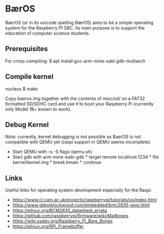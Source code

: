 # BærOS
BaerOS (or in its unicode spelling BærOS) aims to be a simple operating system
for the Raspberry PI SBC. Its main purpose is to support the education of 
computer science students.

## Prerequisites

For cross-compiling:
  $ apt install gcc-arm-none-eabi gdb-multiarch

## Compile kernel
  nucleus $ make

Copy baeros.img together with the contents of misc/sd/ on a FAT32 formatted
SD/SDHC card and use it to boot your Raspberry Pi (currently only Model 1B+ known
to work). 

## Debug Kernel

Note: currently, kernel debugging is not possible as BaerOS is not compatible
with QEMU yet (raspi support in QEMU seems incomplete).

  * Start QEMU with -s -S flags (qemu.sh)
  * Start gdb with arm-none-eabi-gdb
        * target remote localhost:1234
        * file kernel/kernel.img
        * break kmain
        * continue

## Links
Useful links for operating system development especially for the Raspi.
  * https://www.cl.cam.ac.uk/projects/raspberrypi/tutorials/os/index.html
  * https://www.glennklockwood.com/embedded/bmc2835-gpio.html
  * https://elinux.org/BCM2835_datasheet_errata
  * https://github.com/raspberrypi/firmware/wiki/Mailboxes
  * https://wiki.osdev.org/Raspberry_Pi_Bare_Bones
  * https://elinux.org/RPi_Framebuffer
